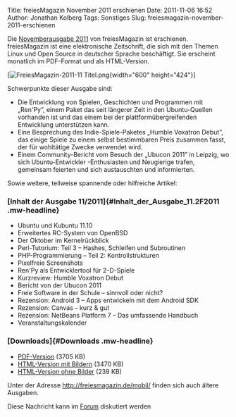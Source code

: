 Title: freiesMagazin November 2011 erschienen
Date: 2011-11-06 16:52
Author: Jonathan Kolberg
Tags: Sonstiges
Slug: freiesmagazin-november-2011-erschienen

Die [Novemberausgabe
2011](http://www.freiesmagazin.de/20111106-novemberausgabe-erschienen)
von freiesMagazin ist erschienen. freiesMagazin ist eine elektronische
Zeitschrift, die sich mit den Themen Linux und Open Source in deutscher
Sprache beschäftigt. Sie erscheint monatlich im PDF-Format und als
HTML-Version.


[![FreiesMagazin-2011-11
Titel.png](http://wiki.kubuntu-de.org/images/FreiesMagazin-2011-11_Titel.png){width="600"
height="424"}]


<!--break--><!--break-->

Schwerpunkte dieser Ausgabe sind:


-   Die Entwicklung von Spielen, Geschichten und Programmen mit
    „Ren'Py”, einem Paket das seit längerer Zeit in den Ubuntu-Quellen
    vorhanden ist und das einem bei der plattformübergreifenden
    Entwicklung unterstützen kann.
-   Eine Besprechung des Indie-Spiele-Paketes „Humble Voxatron Debut”,
    das einige Spiele zu einem selbst bestimmbaren Preis zusammen fasst,
    der für wohltätige Zwecke verwendet wird.
-   Einem Community-Bericht vom Besuch der „Ubucon 2011” in Leipzig, wo
    sich Ubuntu-Entwickler -Enthusiasten und Neugierige trafen,
    gemeinsam feierten und sich austauschten und informierten.


Sowie weitere, teilweise spannende oder hilfreiche Artikel:


### [Inhalt der Ausgabe 11/2011]{#Inhalt_der_Ausgabe_11.2F2011 .mw-headline}


-   Ubuntu und Kubuntu 11.10
-   Erweitertes RC-System von OpenBSD
-   Der Oktober im Kernelrückblick
-   Perl-Tutorium: Teil 3 – Hashes, Schleifen und Subroutinen
-   PHP-Programmierung – Teil 2: Kontrollstrukturen
-   Pixelfreie Screenshots
-   Ren'Py als Entwicklertool für 2-D-Spiele
-   Kurzreview: Humble Voxatron Debut
-   Bericht von der Ubucon 2011
-   Freie Software in der Schule – sinnvoll oder nicht?
-   Rezension: Android 3 – Apps entwickeln mit dem Android SDK
-   Rezension: Canvas – kurz & gut
-   Rezension: NetBeans Platform 7 – Das umfassende Handbuch
-   Veranstaltungskalender


### [Downloads]{#Downloads .mw-headline}


-   [PDF-Version](http://www.freiesmagazin.de/ftp/2011/freiesMagazin-2011-11.pdf)
    (3705 KB)
-   [HTML-Version mit
    Bildern](http://www.freiesmagazin.de/mobil/freiesMagazin-2011-11-bilder.html)
    (3470 KB)
-   [HTML-Version ohne
    Bilder](http://www.freiesmagazin.de/mobil/freiesMagazin-2011-11.html)
    (239 KB)


Unter der Adresse <http://freiesmagazin.de/mobil/> finden sich auch
ältere Ausgaben.


Diese Nachricht kann im
[Forum](http://forum.kubuntu-de.org/index.php?topic=16172) diskutiert
werden



